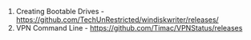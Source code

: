 
1. Creating Bootable Drives - https://github.com/TechUnRestricted/windiskwriter/releases/
2. VPN Command Line - https://github.com/Timac/VPNStatus/releases
